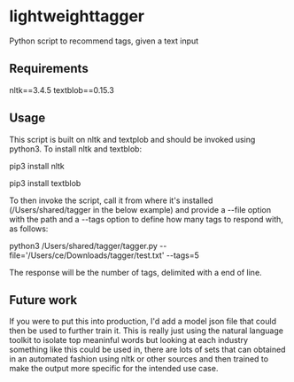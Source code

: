 # lightweighttagger
Python script to recommend tags, given a text input

## Requirements
nltk==3.4.5
textblob==0.15.3

## Usage
This script is built on nltk and textplob and should be invoked using python3. To install nltk and textblob:

pip3 install nltk

pip3 install textblob

To then invoke the script, call it from where it's installed (/Users/shared/tagger in the below example) and provide a --file option with the path and a --tags option to define how many tags to respond with, as follows:


python3 /Users/shared/tagger/tagger.py --file='/Users/ce/Downloads/tagger/test.txt' --tags=5


The response will be the number of tags, delimited with a end of line. 


## Future work
If you were to put this into production, I'd add a model json file that could then be used to further train it. This is really just using the natural language toolkit to isolate top meaninful words but looking at each industry something like this could be used in, there are lots of sets that can obtained in an automated fashion using nltk or other sources and then trained to make the output more specific for the intended use case. 
